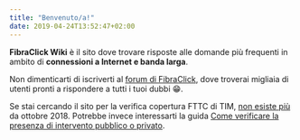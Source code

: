 ```yaml
---
title: "Benvenuto/a!"
date: 2019-04-24T13:52:47+02:00
---
```


**FibraClick Wiki** è il sito dove trovare risposte alle domande più frequenti in ambito di **connessioni a Internet e banda larga**.

Non dimenticarti di iscriverti al [forum di FibraClick](https://forum.fibra.click), dove troverai migliaia di utenti pronti a rispondere a tutti i tuoi dubbi 😁.

<p style="font-size: 14px">Se stai cercando il sito per la verifica copertura FTTC di TIM, <a href="https://forum.fibra.click/d/1420-il-sito-per-la-verifica-copertura-fibraclick-chiude">non esiste più</a> da ottobre 2018. Potrebbe invece interessarti la guida <a href="/bul-verifica-per-indirizzo">Come verificare la presenza di intervento pubblico o privato</a>.</p>
